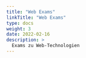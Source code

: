 ```yaml
---
title: "Web Exams"
linkTitle: "Web Exams"
type: docs
weight: 3
date: 2022-02-16
description: >
  Exams zu Web-Technologien
---
```

